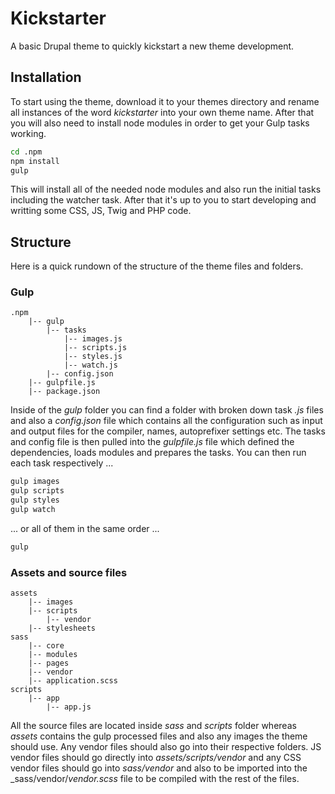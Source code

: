 # Kickstarter
A basic Drupal theme to quickly kickstart a new theme development.

## Installation
To start using the theme, download it to your themes directory and rename all instances of the word _kickstarter_ into your own theme name. After that you will also need to install node modules in order to get your Gulp tasks working.

```sh
cd .npm
npm install
gulp
```

This will install all of the needed node modules and also run the initial tasks including the watcher task. After that it's up to you to start developing and writting some CSS, JS, Twig and PHP code.

## Structure
Here is a quick rundown of the structure of the theme files and folders.

### Gulp
```
.npm
    |-- gulp
        |-- tasks
            |-- images.js
            |-- scripts.js
            |-- styles.js
            |-- watch.js
        |-- config.json
    |-- gulpfile.js
    |-- package.json
```

Inside of the _gulp_ folder you can find a folder with broken down task _.js_ files and also a _config.json_ file which contains all the configuration such as input and output files for the compiler, names, autoprefixer settings etc. The tasks and config file is then pulled into the _gulpfile.js_ file which defined the dependencies, loads modules and prepares the tasks. You can then run each task respectively ...

```sh
gulp images
gulp scripts
gulp styles
gulp watch
```

... or all of them in the same order ...

```sh
gulp
```

### Assets and source files
```
assets
    |-- images
    |-- scripts
        |-- vendor
    |-- stylesheets
sass
    |-- core
    |-- modules
    |-- pages
    |-- vendor
    |-- application.scss
scripts
    |-- app
        |-- app.js
```

All the source files are located inside _sass_ and _scripts_ folder whereas _assets_ contains the gulp processed files and also any images the theme should use. Any vendor files should also go into their respective folders. JS vendor files should go directly into _assets/scripts/vendor_ and any CSS vendor files should go into _sass/vendor_ and also to be imported into the _sass/vendor/_vendor.scss_ file to be compiled with the rest of the files.
